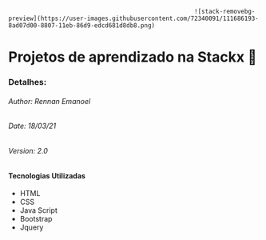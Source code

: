 

														![stack-removebg-preview](https://user-images.githubusercontent.com/72340091/111686193-8ad07d00-8807-11eb-86d9-edcd681d8db8.png)

# Projetos de aprendizado na Stackx :round_pushpin:

### Detalhes:

###### Author: Rennan Emanoel

###### Date: 18/03/21

###### Version: 2.0



#### Tecnologias Utilizadas

- HTML
- CSS
- Java Script
- Bootstrap
- Jquery